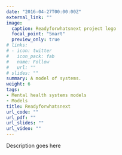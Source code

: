 ```yaml
---
date: "2016-04-27T00:00:00Z"
external_link: ""
image:
  caption: Readyforwhatsnext project logo
  focal_point: "Smart"
  preview_only: true
# links:
# - icon: twitter
#   icon_pack: fab
#   name: Follow
#   url: ""
# slides: ""
summary: A model of systems.
weight: 6
tags:
- Mental health systems models
- Models
title: Readyforwhatsnext
url_code: ""
url_pdf: ""
url_slides: ""
url_video: ""
---
```


Description goes here
